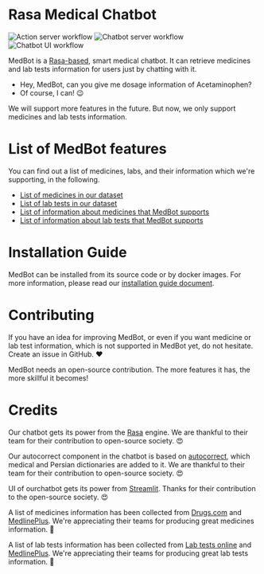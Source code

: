 # Rasa Medical Chatbot
![Action server workflow](https://github.com/arezae/chatbot/actions/workflows/docker_push_actions.yml/badge.svg?style=svg)
![Chatbot server workflow](https://github.com/arezae/chatbot/actions/workflows/docker_push_chatbot.yml/badge.svg?style=svg)
![Chatbot UI workflow](https://github.com/arezae/chatbot/actions/workflows/docker_push_ui.yml/badge.svg?style=svg)


MedBot is a [Rasa-based](https://rasa.com/), smart medical chatbot. It can retrieve medicines and lab tests information for users just by chatting with it.

- Hey, MedBot, can you give me dosage information of Acetaminophen?
- Of course, I can! :wink:

We will support more features in the future. But now, we only support medicines and lab tests information.

# List of MedBot features

You can find out a list of medicines, labs, and their information which we're supporting, in the following. 

* [List of medicines in our dataset](https://github.com/arezae/chatbot/wiki/List-of-medicines)
* [List of lab tests in our dataset](https://github.com/arezae/chatbot/wiki/List-of-lab-test)
* [List of information about medicines that MedBot supports](https://github.com/arezae/chatbot/wiki/Medicines-information)
* [List of information about lab tests that MedBot supports](https://github.com/arezae/chatbot/wiki/Lab-tests-information)

# Installation Guide

MedBot can be installed from its source code or by docker images. For more information, please read our [installation guide document](https://github.com/arezae/chatbot/wiki/Installation-Guide).

# Contributing

If you have an idea for improving MedBot, or even if you want medicine or lab test information, which is not supported in MedBot yet, do not hesitate. Create an issue in GitHub. :heart:

MedBot needs an open-source contribution. The more features it has, the more skillful it becomes! 

# Credits
Our chatbot gets its power from the [Rasa](https://rasa.com/) engine. We are thankful to their team for their contribution to open-source society. :heart_eyes:

Our autocorrect component in the chatbot is based on [autocorrect](https://github.com/filyp/autocorrect), which medical and Persian dictionaries are added to it. We are thankful to their team for their contribution to open-source society. :heart_eyes:

UI of ourchatbot gets its power from [Streamlit](https://github.com/streamlit/streamlit). Thanks for their contribution to the open-source society. :heart_eyes:

A list of medicines information has been collected from [Drugs.com](https://www.drugs.com/) and [MedlinePlus](https://medlineplus.gov/druginformation.html). We're appreciating their teams for producing great medicines information. :hugs:

A list of lab tests information has been collected from [Lab tests online](https://labtestsonline.org/) and [MedlinePlus](https://medlineplus.gov/lab-tests/). We're appreciating their teams for producing great lab tests information. :hugs:
